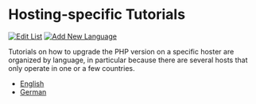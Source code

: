 # Hosting-specific Tutorials

[![Edit List](https://img.shields.io/badge/Edit_List--green.svg?style=social)](https://github.com/wp-core-php/servehappy-resources/edit/master/tutorials/hosting-specific/tutorials.md)
[![Add New Language](https://img.shields.io/badge/Add_New_Language--green.svg?style=social)](https://github.com/wp-core-php/servehappy-resources/new/master/tutorials/hosting-specific)

Tutorials on how to upgrade the PHP version on a specific hoster are organized by language, in particular because there are several hosts that only operate in one or a few countries.

* [English](tutorials-en.md)
* [German](tutorials-de.md)
